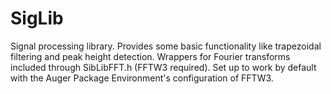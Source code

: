 # SigLib
Signal processing library.  Provides some basic functionality like trapezoidal filtering and peak height detection.  Wrappers for Fourier transforms included through SibLibFFT.h (FFTW3 required). Set up to work by default with the Auger Package Environment's configuration of FFTW3.
